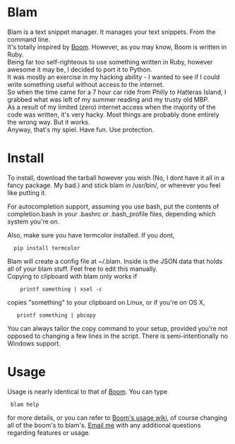 # Blam                                                                                                                                                                                                  
                                                                                                                                                                                                        
Blam is a text snippet manager. It manages your text snippets. From the command line.                                                                                                                   
It's totally inspired by [Boom](http://github.com/holman/boom). However, as you may know, Boom is written in Ruby.                                                                                      
Being far too self-righteous to use something written in Ruby, however awesome it may be, I decided to port it to Python.                                                                               
It was mostly an exercise in my hacking ability - I wanted to see if I could write something useful without access to the internet.                                                                     
So when the time came for a 7 hour car ride from Philly to Hatteras Island, I grabbed what was left of my summer reading and my trusty old MBP.                                                         
As a result of my limited (zero) internet access when the majority of the code was written, it's very hacky. Most things are probably done entirely the wrong way. But it works.                        
Anyway, that's my spiel. Have fun. Use protection.                                                                                                                                                      
                                                                                                                                                                                                        
# Install                                                                                                                                                                                               
To install, download the tarball however you wish (No, I dont have it all in a fancy package. My bad.) and stick blam in /usr/bin/, or wherever you feel like putting it.                               
                                                                                                                                                                                                        
For autocompletion support, assuming you use bash, put the contents of completion.bash in your .bashrc or .bash_profile files, depending which system you're on.                                        
                                                                                                                                                                                                        
Also, make sure you have termcolor installed. If you dont,                                                                                                                                              
                                                                                                                                                                                                        
      pip install termcolor                                                                                                                                                                             
                                                                                                                                                                                                        
Blam will create a config file at ~/.blam. Inside is the JSON data that holds all of your blam stuff. Feel free to edit this manually.                                                                  
Copying to clipboard with blam only works if                                                                                                                                                            
                                                                                                                                                                                                        
        printf something | xsel -c                                                                                                                                                                      
copies "something" to your clipboard on Linux, or if you're on OS X,                                                                                                                                    
                                                                                                                                                                                                        
       printf something | pbcopy                                                                                                                                                                        
You can always tailor the copy command to your setup, provided you're not opposed to changing a few lines in the script.
There is semi-intentionally no Windows support.

# Usage
Usage is nearly identical to that of [Boom](http://github.com/holman/boom). You can type
     
     blam help

for more details, or you can refer to [Boom's usage wiki](https://github.com/holman/boom/wiki/Commands), of course changing all of the boom's to blam's.
[Email me](mailto:hunterlang@comcast.net) with any additional questions regarding features or usage.